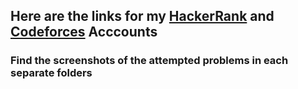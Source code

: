 ## Here are the links for my [HackerRank](https://www.hackerrank.com/aloukikjoshi?hr_r=1) and [Codeforces](https://codeforces.com/profile/aloukikjoshi) Acccounts

### Find the screenshots of the attempted problems in each separate folders
